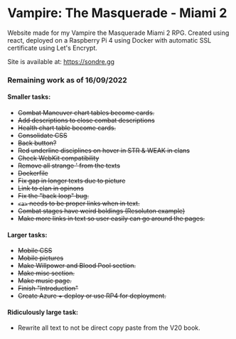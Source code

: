 # Vampire: The Masquerade - Miami 2

Website made for my Vampire the Masquerade Miami 2 RPG.
Created using react, deployed on a Raspberry Pi 4 using Docker with automatic SSL certificate using Let's Encrypt.

Site is available at: https://sondre.gg

### Remaining work as of 16/09/2022
#### Smaller tasks:
- ~~Combat Maneuver chart tables become cards.~~
- ~~Add descriptions to close combat descriptions~~
- ~~Health chart table become cards.~~
- ~~Consolidate CSS~~
- ~~Back button?~~
- ~~Red underline disciplines on hover in STR & WEAK in clans~~
- ~~Check WebKit compatibility~~
- ~~Remove all strange ' from the texts~~
- ~~Dockerfile~~
- ~~Fix gap in longer texts due to picture~~
- ~~Link to clan in opinons~~
- ~~Fix the "back loop" bug.~~
- ~~`<a>` needs to be proper links when in text.~~
- ~~Combat stages have weird boldings (Resoluton example)~~
- ~~Make more links in text so user easily can go around the pages.~~

#### Larger tasks:
- ~~Mobile CSS~~
- ~~Mobile pictures~~
- ~~Make Willpower and Blood Pool section.~~
- ~~Make misc section.~~
- ~~Make music page.~~
- ~~Finish "Introduction"~~
- ~~Create Azure + deploy or use RP4 for deployment.~~

#### Ridiculously large task:
- Rewrite all text to not be direct copy paste from the V20 book.